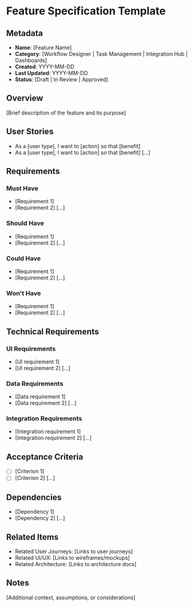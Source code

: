 # Feature Specification Template

## Metadata
* **Name**: [Feature Name]
* **Category**: [Workflow Designer | Task Management | Integration Hub | Dashboards]
* **Created**: YYYY-MM-DD
* **Last Updated**: YYYY-MM-DD
* **Status**: [Draft | In Review | Approved]

## Overview
[Brief description of the feature and its purpose]

## User Stories
* As a [user type], I want to [action] so that [benefit]
* As a [user type], I want to [action] so that [benefit]
[...]

## Requirements

### Must Have
* [Requirement 1]
* [Requirement 2]
[...]

### Should Have
* [Requirement 1]
* [Requirement 2]
[...]

### Could Have
* [Requirement 1]
* [Requirement 2]
[...]

### Won't Have
* [Requirement 1]
* [Requirement 2]
[...]

## Technical Requirements

### UI Requirements
* [UI requirement 1]
* [UI requirement 2]
[...]

### Data Requirements
* [Data requirement 1]
* [Data requirement 2]
[...]

### Integration Requirements
* [Integration requirement 1]
* [Integration requirement 2]
[...]

## Acceptance Criteria
* [ ] [Criterion 1]
* [ ] [Criterion 2]
[...]

## Dependencies
* [Dependency 1]
* [Dependency 2]
[...]

## Related Items
* Related User Journeys: [Links to user journeys]
* Related UI/UX: [Links to wireframes/mockups]
* Related Architecture: [Links to architecture docs]

## Notes
[Additional context, assumptions, or considerations] 